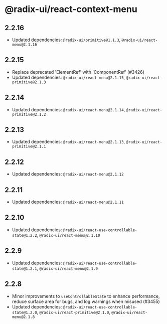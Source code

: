 # @radix-ui/react-context-menu

## 2.2.16

- Updated dependencies: `@radix-ui/primitive@1.1.3`, `@radix-ui/react-menu@2.1.16`

## 2.2.15

- Replace deprecated 'ElementRef' with 'ComponentRef' (#3426)
- Updated dependencies: `@radix-ui/react-menu@2.1.15`, `@radix-ui/react-primitive@2.1.3`

## 2.2.14

- Updated dependencies: `@radix-ui/react-menu@2.1.14`, `@radix-ui/react-primitive@2.1.2`

## 2.2.13

- Updated dependencies: `@radix-ui/react-menu@2.1.13`, `@radix-ui/react-primitive@2.1.1`

## 2.2.12

- Updated dependencies: `@radix-ui/react-menu@2.1.12`

## 2.2.11

- Updated dependencies: `@radix-ui/react-menu@2.1.11`

## 2.2.10

- Updated dependencies: `@radix-ui/react-use-controllable-state@1.2.2`, `@radix-ui/react-menu@2.1.10`

## 2.2.9

- Updated dependencies: `@radix-ui/react-use-controllable-state@1.2.1`, `@radix-ui/react-menu@2.1.9`

## 2.2.8

- Minor improvements to `useControllableState` to enhance performance, reduce surface area for bugs, and log warnings when misused (#3455)
- Updated dependencies: `@radix-ui/react-use-controllable-state@1.2.0`, `@radix-ui/react-primitive@2.1.0`, `@radix-ui/react-menu@2.1.8`
